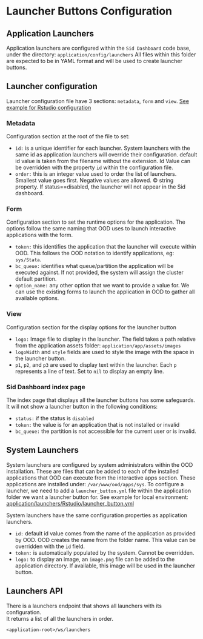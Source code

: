 # Launcher Buttons Configuration

## Application Launchers
Application launchers are configured within the `Sid Dashboard` code base, under the directory: `application/config/launchers`
All files within this folder are expected to be in YAML format and will be used to create launcher buttons.

## Launcher configuration
Launcher configuration file have 3 sections: `metadata`, `form` and `view`. [See example for Rstudio configuration](application/config/launchers/rstudio.yml)
### Metadata
Configuration section at the root of the file to set:
* `id:` is a unique identifier for each launcher. System launchers with the same id as application launchers will override their configuration.
default id value is taken from the filename without the extension. Id Value can be overridden with the property `id` within the configuration file.
* `order:` this is an integer value used to order the list of launchers. Smallest value goes first. Negative values are allowed.
© string property. If status==disabled, the launcher will not appear in the Sid dashboard.

### Form
Configuration section to set the runtime options for the application. The options follow the same naming that OOD uses to launch interactive applications with the form.
* `token:` this identifies the application that the launcher will execute within OOD. This follows the OOD notation to identify applications, eg: `sys/Stata`.
* `bc_queue:` identifies what queue/partition the application will be executed against. If not provided, the system will assign the cluster default partition.
* `option_name:` any other option that we want to provide a value for. We can use the existing forms to launch the application in OOD to gather all available options. 

### View
Configuration section for the display options for the launcher button
* `logo:` Image file to display in the launcher. The field takes a path relative from the application assets folder: `application/app/assets/images`
* `logoWidth` and `style` fields are used to style the image with the space in the launcher button.
* `p1`, `p2`, and `p3` are used to display text within the launcher. Each `p` represents a line of text. Set to `nil` to display an empty line.

### Sid Dashboard index page
The index page that displays all the launcher buttons has some safeguards. It will not show a launcher button in the following conditions:
* `status:` if the status is `disabled`
* `token:` the value is for an application that is not installed or invalid
* `bc_queue:` the partition is not accessible for the current user or is invalid.

## System Launchers
System launchers are configured by system administrators within the OOD installation. These are files that can be added to each of the installed applications that OOD can execute from the interactive apps section.
These applications are installed under: `/var/www/ood/apps/sys`. To configure a launcher, we need to add a `launcher_button.yml` file within the application folder we want a launcher button for. See example for local environment: [application/launchers/Rstudio/launcher_button.yml](application/launchers/Rstudio/launcher_button.yml)

System launchers have the same configuration properties as application launchers.
* `id:` default id value comes from the name of the application as provided by OOD. OOD creates the name from the folder name. This value can be overridden with the `id` field.
* `token:` is automatically populated by the system. Cannot be overridden.
* `logo:` to display an image, an `image.png` file can be added to the application directory. If available, this image will be used in the launcher button.

## Launchers API
There is a launchers endpoint that shows all launchers with its configuration.  
It returns a list of all the launchers in order.

`<application-root>/ws/launchers`